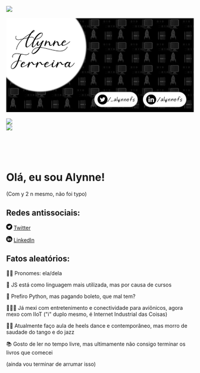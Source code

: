 ![](https://komarev.com/ghpvc/?username=alynnefs&color=blue&style=flat)


![Alt text](https://github.com/alynnefs/alynnefs/blob/main/images/capa.png)

<center>
  <img width="405px" align="left" src="https://github-readme-stats.vercel.app/api/top-langs/?username=alynnefs&hide=html&layout=compact&theme=dark" />
</center>

<center>
  <img width="405px" align="left" src="https://github-readme-stats.vercel.app/api?username=alynnefs&theme=dark"/>
</center>
<br /><br /><br /><br /><br /><br />


# Olá, eu sou Alynne!

(Com y 2 n mesmo, não foi typo)

## Redes antissociais:

<a href="https://twitter.com/_alynnefs"><img src="https://github.com/alynnefs/alynnefs/blob/main/images/twitter.png" width="16"></img></a> [Twitter](https://twitter.com/_alynnefs) 

<a href="https://www.linkedin.com/in/alynnefs"><img src="https://github.com/alynnefs/alynnefs/blob/main/images/linkedin.png" width="16"></img></a> [LinkedIn](https://www.linkedin.com/in/alynnefs)  

## Fatos aleatórios:

🧒🏼 Pronomes: ela/dela

🧐 JS está como linguagem mais utilizada, mas por causa de cursos

🐍 Prefiro Python, mas pagando boleto, que mal tem?

👩🏼‍💻 Já mexi com entretenimento e conectividade para aviônicos, agora mexo com IIoT ("i" duplo mesmo, é Internet Industrial das Coisas)

💃🏼 Atualmente faço aula de heels dance e contemporâneo, mas morro de saudade do tango e do jazz

📚 Gosto de ler no tempo livre, mas ultimamente não consigo terminar os livros que comecei



(ainda vou terminar de arrumar isso)
